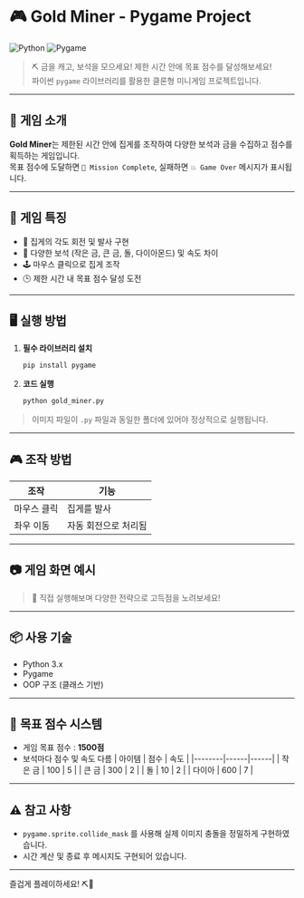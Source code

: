 # 🎮 Gold Miner - Pygame Project

![Python](https://img.shields.io/badge/Python-3776AB?style=for-the-badge&logo=python&logoColor=white)
![Pygame](https://img.shields.io/badge/Pygame-000000?style=for-the-badge&logo=pygame&logoColor=white)

> ⛏️ 금을 캐고, 보석을 모으세요! 제한 시간 안에 목표 점수를 달성해보세요!  
> 파이썬 `pygame` 라이브러리를 활용한 클론형 미니게임 프로젝트입니다.

---

## 📌 게임 소개

**Gold Miner**는 제한된 시간 안에 집게를 조작하여 다양한 보석과 금을 수집하고 점수를 획득하는 게임입니다.  
목표 점수에 도달하면 `🎉 Mission Complete`, 실패하면 `💥 Game Over` 메시지가 표시됩니다.

---

## 🧩 게임 특징

- 🎯 집게의 각도 회전 및 발사 구현
- 💎 다양한 보석 (작은 금, 큰 금, 돌, 다이아몬드) 및 속도 차이
- 🕹️ 마우스 클릭으로 집게 조작
- 🕒 제한 시간 내 목표 점수 달성 도전

---

## 🖥️ 실행 방법

1. **필수 라이브러리 설치**
    ```bash
    pip install pygame
    ```

2. **코드 실행**
    ```bash
    python gold_miner.py
    ```

> 이미지 파일이 `.py` 파일과 동일한 폴더에 있어야 정상적으로 실행됩니다.

---

## 🎮 조작 방법

| 조작       | 기능                      |
|------------|---------------------------|
| 마우스 클릭 | 집게를 발사              |
| 좌우 이동  | 자동 회전으로 처리됨     |

---

## 📷 게임 화면 예시

> 📸 직접 실행해보며 다양한 전략으로 고득점을 노려보세요!

---

## 📦 사용 기술

- Python 3.x
- Pygame
- OOP 구조 (클래스 기반)

---

## 🏁 목표 점수 시스템

- 게임 목표 점수 : **1500점**
- 보석마다 점수 및 속도 다름
  | 아이템 | 점수 | 속도 |
  |--------|------|------|
  | 작은 금 | 100 | 5 |
  | 큰 금   | 300 | 2 |
  | 돌      | 10  | 2 |
  | 다이아  | 600 | 7 |

---

## ⚠️ 참고 사항

- `pygame.sprite.collide_mask` 를 사용해 실제 이미지 충돌을 정밀하게 구현하였습니다.
- 시간 계산 및 종료 후 메시지도 구현되어 있습니다.

---

즐겁게 플레이하세요! ⛏️💎
